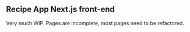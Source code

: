 ## Recipe App Next.js front-end

Very much WIP. Pages are incomplete, most pages need to be refactored.
